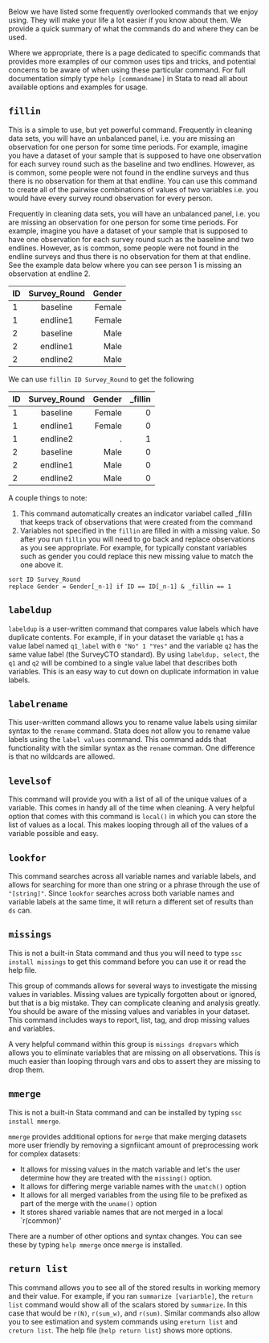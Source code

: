 Below we have listed some frequently overlooked commands that we enjoy using. They will make your life a lot easier if you know about them. We provide a quick summary of what the commands do and where they can be used. 

Where we appropriate, there is a page dedicated to specific commands that provides more examples of our common uses tips and tricks, and potential concerns to be aware of when using these particular command.  For full documentation simply type `help [commandname]` in Stata to read all about available options and examples for usage.

## `fillin`

This is a simple to use, but yet powerful command. Frequently in cleaning data sets, you will have an unbalanced panel, i.e. you are missing an observation for one person for some time periods. For example, imagine you have a dataset of your sample that is supposed to have one observation for each survey round such as the baseline and two endlines. However, as is common, some people were not found in the endline surveys and thus there is no observation for them at that endline. You can use this command to create all of the pairwise combinations of values of two variables i.e. you would have every survey round observation for every person. 

Frequently in cleaning data sets, you will have an unbalanced panel, i.e. you are missing an observation for one person for some time periods. For example, imagine you have a dataset of your sample that is supposed to have one observation for each survey round such as the baseline and two endlines. However, as is common, some people were not found in the endline surveys and thus there is no observation for them at that endline. See the example data below where you can see person 1 is missing an observation at endline 2. 

| ID          | Survey_Round | Gender     |
| :---        |    :----:   |          ---: |
| 1      | baseline      | Female  |
| 1   	| endline1        | Female      |
| 2      | baseline       | Male   |
| 2   	| endline1        | Male     |
| 2   	| endline2       | Male      |

We can use `fillin ID Survey_Round` to get the following

| ID          | Survey_Round | Gender      | \_fillin 	|
| :---        |    :----:    |        ---: | 	    ---:|
| 1           | baseline     | Female  	   | 0		|
| 1   	      | endline1     | Female      |0 		|
| 1   	      | endline2     | .  	   |1 		|
| 2           | baseline     | Male   	   |0		|
| 2   	      | endline1     | Male        |0		|
| 2           | endline2     | Male        |0		|

A couple things to note:
  1. This command automatically creates an indicator variabel called \_fillin that keeps track of observations that were created from the command
  2. Variables not specified in the `fillin` are filled in with a missing value. So after you run `fillin` you will need to go back and replace observations as you see appropriate. For example, for typically constant variables such as gender you could replace this new missing value to match the one above it. 
  
  ```
  sort ID Survey_Round
  replace Gender = Gender[_n-1] if ID == ID[_n-1] & _fillin == 1 
  ```

## `labeldup`

`labeldup` is a user-written command that compares value labels which have duplicate contents. For example, if in your dataset the variable `q1` has a value label named `q1_label` with `0 "No" 1 "Yes"` and the variable `q2` has the same value label (the SurveyCTO standard). By using `labeldup, select`, the `q1` and `q2` will be combined to a single value label that describes both variables. This is an easy way to cut down on duplicate information in value labels.

## `labelrename`

This user-written command allows you to rename value labels using similar syntax to the `rename` command. Stata does not allow you to rename value labels using the `label values` command. This command adds that functionality with the similar syntax as the `rename` comman. One difference is that no wildcards are allowed.

## `levelsof`

This command will provide you with a list of all of the unique values of a variable. This comes in handy all of the time when cleaning. A very helpful option that comes with this command is `local()` in which you can store the list of values as a local. This makes looping through all of the values of a variable possible and easy. 

## `lookfor`

This command searches across all variable names and variable labels, and allows for searching for more than one string or a phrase through the use of `"[string]"`. Since `lookfor` searches across both variable names and variable labels at the same time, it will return a different set of results than `ds` can.

## `missings`

This is not a built-in Stata command and thus you will need to type `ssc install missings` to get this command before you can use it or read the help file.

This group of commands allows for several ways to investigate the missing values in variables. Missing values are typically forgotten about or ignored, but that is a big mistake. They can complicate cleaning and analysis greatly. You should be aware of the missing values and variables in your dataset. This command includes ways to report, list, tag, and drop missing values and variables. 

A very helpful command within this group is `missings dropvars` which allows you to eliminate variables that are missing on all observations. This is much easier than looping through vars and obs to assert they are missing to drop them. 

## `mmerge`

This is not a built-in Stata command and can be installed by typing `ssc install mmerge`.

`mmerge` provides additional options for `merge` that make merging datasets more user friendly by removing a signfiicant amount of preprocessing work for complex datasets:
  - It allows for missing values in the match variable and let's the user determine how they are treated with the `missing()` option.
  - It allows for differing merge variable names with the `umatch()` option
  - It allows for all merged variables from the using file to be prefixed as part of the merge with the `uname()` option
  - It stores shared variable names that are not merged in a local `r(common)'

There are a number of other options and syntax changes. You can see these by typing `help mmerge` once `mmerge` is installed. 

## `return list`

This command allows you to see all of the stored results in working memory and their value. For example, if you ran `summarize [variarble]`, the `return list` command would show all of the scalars stored by `summarize`. In this case that would be `r(N)`, `r(sum_w)`, and `r(sum)`. Similar commands also allow you to see estimation and system commands using `ereturn list` and `creturn list`. The help file (`help return list`) shows more options.


